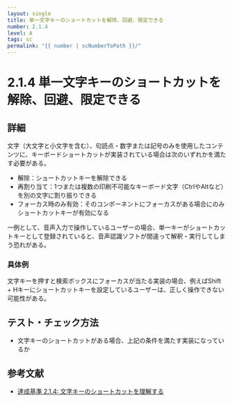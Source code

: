 ```yaml
---
layout: single
title: 単一文字キーのショートカットを解除、回避、限定できる
number: 2.1.4
level: A
tags: sc
permalink: "{{ number | scNumberToPath }}/"
---
```


# 2.1.4 単一文字キーのショートカットを解除、回避、限定できる

## 詳細

文字（大文字と小文字を含む）、句読点・数字または記号のみを使用したコンテンツに、キーボードショートカットが実装されている場合は次のいずれかを満たす必要がある。

- 解除：ショートカットキーを解除できる
- 再割り当て：1つまたは複数の印刷不可能なキーボード文字（CtrlやAltなど）を別の文字に割り振りできる
- フォーカス時のみ有効：そのコンポーネントにフォーカスがある場合にのみショートカットキーが有効になる

一例として、音声入力で操作しているユーザーの場合、単一キーがショートカットキーとして登録されていると、音声認識ソフトが間違って解釈・実行してしまう恐れがある。

### 具体例
文字キーを押すと検索ボックスにフォーカスが当たる実装の場合、例えばShift + Hキーにショートカットキーを設定しているユーザーは、正しく操作できない可能性がある。

## テスト・チェック方法

- 文字キーのショートカットがある場合、上記の条件を満たす実装になっているか

## 参考文献

- [達成基準 2.1.4: 文字キーのショートカットを理解する](https://waic.jp/docs/WCAG21/Understanding/character-key-shortcuts.html)
